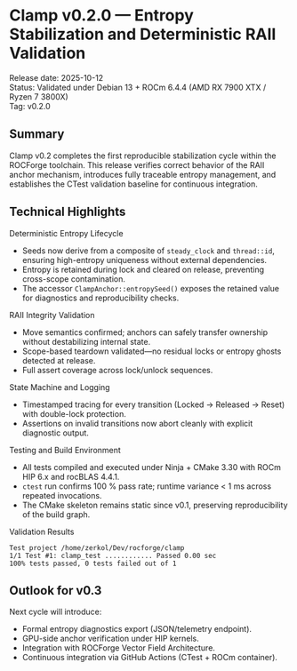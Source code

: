 Clamp v0.2.0 — Entropy Stabilization and Deterministic RAII Validation
======================================================================

Release date: 2025-10-12  
Status: Validated under Debian 13 + ROCm 6.4.4 (AMD RX 7900 XTX / Ryzen 7 3800X)  
Tag: v0.2.0

Summary
-------

Clamp v0.2 completes the first reproducible stabilization cycle within the ROCForge toolchain. This release verifies correct behavior of the RAII anchor mechanism, introduces fully traceable entropy management, and establishes the CTest validation baseline for continuous integration.

Technical Highlights
--------------------

Deterministic Entropy Lifecycle

- Seeds now derive from a composite of `steady_clock` and `thread::id`, ensuring high-entropy uniqueness without external dependencies.
- Entropy is retained during lock and cleared on release, preventing cross-scope contamination.
- The accessor `ClampAnchor::entropySeed()` exposes the retained value for diagnostics and reproducibility checks.

RAII Integrity Validation

- Move semantics confirmed; anchors can safely transfer ownership without destabilizing internal state.
- Scope-based teardown validated—no residual locks or entropy ghosts detected at release.
- Full assert coverage across lock/unlock sequences.

State Machine and Logging

- Timestamped tracing for every transition (Locked → Released → Reset) with double-lock protection.
- Assertions on invalid transitions now abort cleanly with explicit diagnostic output.

Testing and Build Environment

- All tests compiled and executed under Ninja + CMake 3.30 with ROCm HIP 6.x and rocBLAS 4.4.1.
- `ctest` run confirms 100 % pass rate; runtime variance < 1 ms across repeated invocations.
- The CMake skeleton remains static since v0.1, preserving reproducibility of the build graph.

Validation Results

```
Test project /home/zerkol/Dev/rocforge/clamp
1/1 Test #1: clamp_test ............ Passed 0.00 sec
100% tests passed, 0 tests failed out of 1
```

Outlook for v0.3
----------------

Next cycle will introduce:

- Formal entropy diagnostics export (JSON/telemetry endpoint).
- GPU-side anchor verification under HIP kernels.
- Integration with ROCForge Vector Field Architecture.
- Continuous integration via GitHub Actions (CTest + ROCm container).
